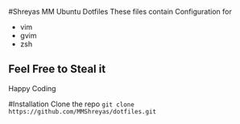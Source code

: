 #Shreyas MM Ubuntu Dotfiles 
These files contain Configuration for

+ vim
+ gvim
+ zsh

## Feel Free to Steal it
Happy Coding

#Installation
Clone the repo ```git clone https://github.com/MMShreyas/dotfiles.git```




